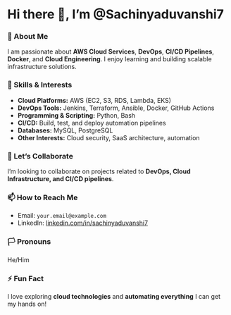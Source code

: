 # Hi there 👋, I’m @Sachinyaduvanshi7

### 🚀 About Me
I am passionate about **AWS Cloud Services**, **DevOps**, **CI/CD Pipelines**, **Docker**, and **Cloud Engineering**. I enjoy learning and building scalable infrastructure solutions.  

### 💼 Skills & Interests
- **Cloud Platforms:** AWS (EC2, S3, RDS, Lambda, EKS)
- **DevOps Tools:** Jenkins, Terraform, Ansible, Docker, GitHub Actions
- **Programming & Scripting:** Python, Bash
- **CI/CD:** Build, test, and deploy automation pipelines
- **Databases:** MySQL, PostgreSQL
- **Other Interests:** Cloud security, SaaS architecture, automation

### 🤝 Let’s Collaborate
I’m looking to collaborate on projects related to **DevOps, Cloud Infrastructure, and CI/CD pipelines**.  

### 📫 How to Reach Me
- Email: `your.email@example.com`
- LinkedIn: [linkedin.com/in/sachinyaduvanshi7](https://linkedin.com/in/sachinyaduvanshi7)

### 🏳️ Pronouns
He/Him  

### ⚡ Fun Fact
I love exploring **cloud technologies** and **automating everything** I can get my hands on!  
